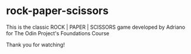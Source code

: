# rock-paper-scissors

This is the classic ROCK | PAPER | SCISSORS game
developed by Adriano for The Odin Project's Foundations Course

Thank you for watching!
